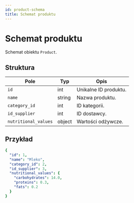 ```yaml
---
id: product-schema
title: Schemat produktu
---
```


# Schemat produktu

Schemat obiektu `Product`.

## Struktura

| Pole                | Typ    | Opis                |
|---------------------|--------|---------------------|
| `id`                | int    | Unikalne ID produktu. |
| `name`              | string | Nazwa produktu.       |
| `category_id`       | int    | ID kategorii.         |
| `id_supplier`       | int    | ID dostawcy.          |
| `nutritional_values`| object | Wartości odżywcze.    |

## Przykład
```yaml
{
  "id": 1,
  "name": "Mleko",
  "category_id": 2,
  "id_supplier": 3,
  "nutritional_values": {
    "carbohydrates": 14.0,
    "proteins": 0.3,
    "fats": 0.2
  }
}